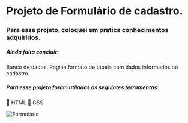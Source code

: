 # Projeto de Formulário de cadastro.

### Para esse projeto, coloquei em pratica conhecimentos adquiridos.

##### Ainda falta concluir:
Banco de dados.
Pagina formato de tabela com dados informados no cadastro.


##### Para esse projeto foram utiladas as seguintes ferramentas:
📑 HTML
📝 CSS


![Formulario](https://uploaddeimagens.com.br/images/003/779/602/original/formulario.PNG?1647578242)
